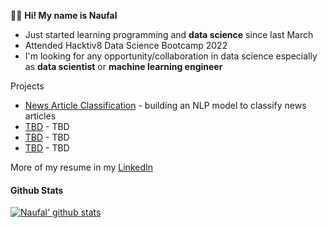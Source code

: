 

👋👋 **Hi! My name is Naufal** 
- Just started learning programming and **data science** since last March
- Attended Hacktiv8 Data Science Bootcamp 2022
- I'm looking for any opportunity/collaboration in data science especially as **data scientist** or **machine learning engineer**


Projects 
- [News Article Classification](https://github.com/Nau-git) - building an NLP model to classify news articles
- [TBD](https://github.com/Nau-git) - TBD
- [TBD](https://github.com/Nau-git) - TBD
- [TBD](https://github.com/Nau-git) - TBD


More of my resume in my [LinkedIn](bit.ly/naufal-linkedin)


#### Github Stats 
[![Naufal' github stats](https://github-readme-stats.vercel.app/api?username=Nau-git&show_icons=true&theme=tokyonight)](https://github.com/anuraghazra/github-readme-stats)
